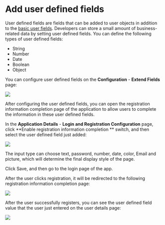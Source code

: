 # Add user defined fields

<LastUpdated/>

User defined fields are fields that can be added to user objects in addition to the [basic user fields](/docs/en/guides/user/user-profile.md). Developers can store a small amount of business-related data by setting user defined fields.
You can define the following types of user defined fields:

- String
- Number
- Date
- Boolean
- Object

You can configure user defined fields on the **Configuration** - **Extend Fields** page:

![](~@imagesZhCn/guides/authentication/Xnip2021-02-24_15-43-23.png)


After configuring the user defined fields, you can open the registration information completion page of the application to allow users to complete the information in these user defined fields.

In the **Application Details** - **Login and Registration Configuration** page, click **Enable registration information completion ** switch, and then select the user defined field just added:

![](~@imagesZhCn/guides/authentication/Xnip2021-02-24_15-41-20.png)

The input type can choose text, password, number, date, color, Email and picture, which will determine the final display style of the page.

Click Save, and then go to the login page of the app.

After the user clicks registration, it will be redirected to the following registration information completion page:

![](~@imagesZhCn/guides/authentication/Xnip2021-02-24_15-46-26.png)

After the user successfully registers, you can see the user defined field value that the user just entered on the user details page:

![](~@imagesZhCn/guides/authentication/Xnip2021-02-24_15-48-29.png)
